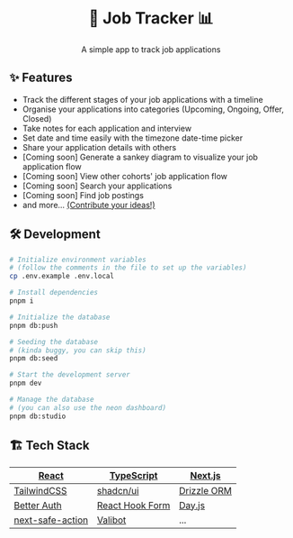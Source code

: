 <div align="center">

# 💼 Job Tracker 📊

A simple app to track job applications

</div>

## ✨ Features

- Track the different stages of your job applications with a timeline
- Organise your applications into categories (Upcoming, Ongoing, Offer, Closed)
- Take notes for each application and interview
- Set date and time easily with the timezone date-time picker
- Share your application details with others
- [Coming soon] Generate a sankey diagram to visualize your job application flow
- [Coming soon] View other cohorts' job application flow
- [Coming soon] Search your applications
- [Coming soon] Find job postings
- and more... [(Contribute your ideas!)](https://github.com/jsun969/job-tracker/pulls)

## 🛠️ Development

```sh
# Initialize environment variables
# (follow the comments in the file to set up the variables)
cp .env.example .env.local

# Install dependencies
pnpm i

# Initialize the database
pnpm db:push

# Seeding the database
# (kinda buggy, you can skip this)
pnpm db:seed

# Start the development server
pnpm dev

# Manage the database
# (you can also use the neon dashboard)
pnpm db:studio
```

## 🏗️ Tech Stack

| [React](https://react.dev/)                       | [TypeScript](https://www.typescriptlang.org/)   | [Next.js](https://nextjs.org/)           |
| ------------------------------------------------- | ----------------------------------------------- | ---------------------------------------- |
| [TailwindCSS](https://tailwindcss.com/)           | [shadcn/ui](https://ui.shadcn.com/)             | [Drizzle ORM](https://orm.drizzle.team/) |
| [Better Auth](https://www.better-auth.com/)       | [React Hook Form](https://react-hook-form.com/) | [Day.js](https://day.js.org/en/)         |
| [next-safe-action](https://next-safe-action.dev/) | [Valibot](https://valibot.dev/)                 | ...                                      |

